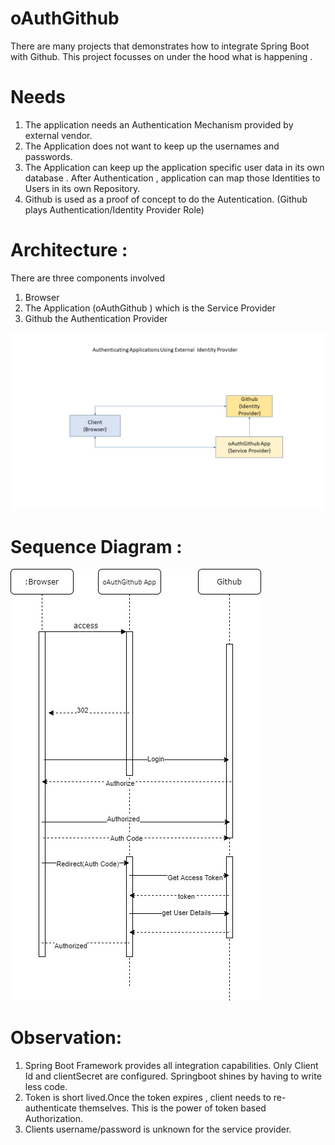 

# oAuthGithub

There are many projects that demonstrates  how to integrate Spring Boot with Github. This project focusses on under the hood what is happening . 

# Needs

1. The application needs an Authentication Mechanism provided by external vendor.
2. The Application does not want to keep up the usernames and passwords.
3. The Application can keep up the application specific user data in its own database . After Authentication , application can map those Identities to Users in its own Repository.
4. Github is used as a proof of concept to do the Autentication. (Github plays Authentication/Identity Provider Role)


# Architecture :

There are three components involved

1. Browser
2. The Application (oAuthGithub ) which is the Service Provider
3. Github the Authentication Provider


![Screenshot](GitHubOAuth.jpg)

# Sequence Diagram : 
![Screenshot](Sequence_Diagram.jpg)

# Observation: 

1. Spring Boot Framework provides all integration capabilities. Only Client Id and clientSecret are configured. Springboot shines by having to write less code.
2. Token is short lived.Once the token expires , client needs to re-authenticate  themselves. This is the power of token based Authorization. 
3. Clients username/password is unknown for the service provider. 
